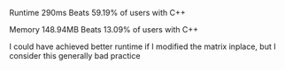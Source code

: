Runtime
290ms
Beats 59.19% of users with C++

Memory
148.94MB
Beats 13.09% of users with C++

I could have achieved better runtime if I modified the matrix inplace, but I
consider this generally bad practice
